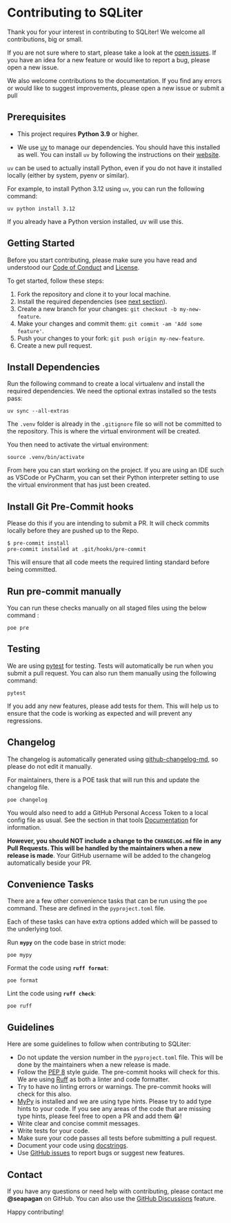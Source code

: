 
# Contributing to SQLiter <!-- omit in toc -->

Thank you for your interest in contributing to SQLiter! We welcome
all contributions, big or small.

If you are not sure where to start, please take a look at the [open
issues](https://github.com/seapagan/sqliter/issues). If you have an
idea for a new feature or would like to report a bug, please open a new issue.

We also welcome contributions to the documentation. If you find any errors or
would like to suggest improvements, please open a new issue or submit a pull

## Prerequisites

- This project requires **Python 3.9** or higher.

- We use [uv](https://docs.astral.sh/uv/) to manage our dependencies. You should
have this installed as well. You can install `uv` by following the instructions
on their [website](https://docs.astral.sh/uv/getting-started/installation/).

`uv` can be used to actually install Python, even if you do not have it
installed locally (either by system, pyenv or similar).

For example, to install Python 3.12 using `uv`, you can run the following command:

```console
uv python install 3.12
```

If you already have a Python version installed, uv will use this.

## Getting Started

Before you start contributing, please make sure you have read and understood our
[Code of
Conduct](https://github.com/seapagan/sqliter/blob/main/CODE_OF_CONDUCT.md) and
[License](https://github.com/seapagan/sqliter/blob/main/LICENSE).

To get started, follow these steps:

1. Fork the repository and clone it to your local machine.
2. Install the required dependencies (see [next section](#install-dependencies)).
3. Create a new branch for your changes: `git checkout -b my-new-feature`.
4. Make your changes and commit them: `git commit -am 'Add some feature'`.
5. Push your changes to your fork: `git push origin my-new-feature`.
6. Create a new pull request.

## Install Dependencies

Run the following command to create a local virtualenv and install the required
dependencies. We need the optional extras installed so the tests pass:

```console
uv sync --all-extras
```

The `.venv` folder is already in the `.gitignore` file so will not be committed
to the repository. This is where the virtual environment will be created.

You then need to activate the virtual environment:

```console
source .venv/bin/activate
```

From here you can start working on the project. If you are using an IDE such as
VSCode or PyCharm, you can set their Python interpreter setting to use
the virtual environment that has just been created.

## Install Git Pre-Commit hooks

Please do this if you are intending to submit a PR. It will check commits
locally before they are pushed up to the Repo.

```console
$ pre-commit install
pre-commit installed at .git/hooks/pre-commit
```

This will ensure that all code meets the required linting standard before being
committed.

## Run pre-commit manually

You can run these checks manually on all staged files using the below command :

```console
poe pre
```

## Testing

We are using [pytest](https://docs.pytest.org/) for testing. Tests will
automatically be run when you submit a pull request. You can also run them
manually using the following command:

```console
pytest
```

If you add any new features, please add tests for them. This will help us to
ensure that the code is working as expected and will prevent any regressions.

## Changelog

The changelog is automatically generated using
[github-changelog-md](https://changelog.seapagan.net), so please do not edit it
manually.

For maintainers, there is a POE task that will run this and update the changelog
file.

```console
poe changelog
```

You would also need to add a GitHub Personal Access Token to a local config file
as usual. See the section in that tools
[Documentation](https://changelog.seapagan.net/installation/#setup-a-github-pat)
for information.

**However, you should NOT include a change to the `CHANGELOG.md` file in any
Pull Requests. This will be handled by the maintainers when a new release is
made**. Your GitHub username will be added to the changelog automatically beside
your PR.

## Convenience Tasks

There are a few other convenience tasks that can be run using the `poe` command.
These are defined in the `pyproject.toml` file.

Each of these tasks can have extra options added which will be passed to the
underlying tool.

Run **`mypy`** on the code base in strict mode:

```console
poe mypy
```

Format the code using **`ruff format`**:

```console
poe format
```

Lint the code using **`ruff check`**:

```console
poe ruff
```

<!-- ## Documentation Tasks

These are to help with developing and updating the documentation.

- `poe docs:serve` - Serve the MkDocs locally for testing and development
- `poe docs:serve:all` - Same as above, but opens to all interfaces so you can
  view it on other devices on your network
- `poe docs:build` - Build the MkDocs site into the `dist` folder
- `poe docs:publish` - Publish the docs to your GitHub pages. **Note that only
  those with write-access to this repo can do this**. -->

## Guidelines

Here are some guidelines to follow when contributing to SQLiter:

- Do not update the version number in the `pyproject.toml` file. This will be
  done by the maintainers when a new release is made.
- Follow the [PEP 8](https://www.python.org/dev/peps/pep-0008/) style guide. The
  pre-commit hooks will check for this. We are using
  [Ruff](https://docs.astral.sh/ruff/) as both a linter and code formatter.
- Try to have no linting errors or warnings. The pre-commit hooks will check for
  this also.
- [MyPy](https://mypy.readthedocs.io/en/stable/) is installed and we are using
  type hints. Please try to add type hints to your code. If you see any areas of
  the code that are missing type hints, please feel free to open a PR and add
  them 😁!
- Write clear and concise commit messages.
- Write tests for your code.
- Make sure your code passes all tests before submitting a pull request.
- Document your code using
  [docstrings](https://www.python.org/dev/peps/pep-0257/).
- Use [GitHub issues](https://github.com/seapagan/sqliter/issues)
  to report bugs or suggest new features.

## Contact

If you have any questions or need help with contributing, please contact me
**@seapagan** on GitHub. You can also use the [GitHub
Discussions](https://github.com/seapagan/sqliter/discussions)
feature.

Happy contributing!
